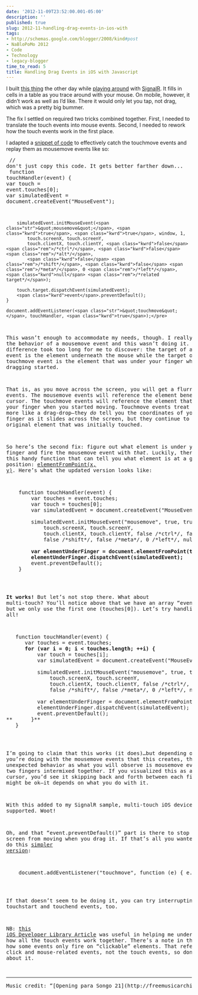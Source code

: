 ```yaml
---
date: '2012-11-09T23:52:00.001-05:00'
description: ''
published: true
slug: 2012-11-handling-drag-events-in-ios-with
tags:
- http://schemas.google.com/blogger/2008/kind#post
- NaBloPoMo 2012
- Code
- Technology
- legacy-blogger
time_to_read: 5
title: Handling Drag Events in iOS with Javascript
---
```



I built [this thing](http://blocky.apphb.com/) the other day while [playing around](../2012/2012-11-signalr-first-impressions-its-awesome.html) with [SignalR](https://github.com/SignalR/SignalR). It fills in cells in a table as you trace around with your mouse. On mobile, however, it didn’t work as well as I’d like. There it would only let you tap, not drag, which was a pretty big bummer.

The fix I settled on required two tricks combined together. First, I needed to translate the touch events into mouse events. Second, I needed to rework how the touch events work in the first place.

I adapted a [snippet of code](http://ross.posterous.com/2008/08/19/iphone-touch-events-in-javascript/) to effectively catch the touchmove events and replay them as mousemove events like so:  <pre class="csharpcode">    <span class="rem">// don't just copy this code. It gets better farther down...</span>
<span class="kwrd">    function</span> touchHandler(<span class="kwrd">event</span>) {
        <span class="kwrd">var</span> touch = <span class="kwrd">event</span>.touches[0];
        <span class="kwrd">var</span> simulatedEvent = document.createEvent(<span class="str">&quot;MouseEvent&quot;</span>);

        simulatedEvent.initMouseEvent(<span class="str">&quot;mousemove&quot;</span>, <span class="kwrd">true</span>, <span class="kwrd">true</span>, window, 1,
            touch.screenX, touch.screenY,
            touch.clientX, touch.clientY, <span class="kwrd">false</span> <span class="rem">/*ctrl*/</span>, <span class="kwrd">false</span> <span class="rem">/*alt*/</span>,
            <span class="kwrd">false</span> <span class="rem">/*shift*/</span>, <span class="kwrd">false</span> <span class="rem">/*meta*/</span>, 0 <span class="rem">/*left*/</span>, <span class="kwrd">null</span> <span class="rem">/*related target*/</span>);

        touch.target.dispatchEvent(simulatedEvent);
        <span class="kwrd">event</span>.preventDefault();
    }

    document.addEventListener(<span class="str">&quot;touchmove&quot;</span>, touchHandler, <span class="kwrd">true</span>);</pre>


This wasn’t enough to accommodate my needs, though. I really wanted the behavior of a mousemove event and this wasn’t doing it. The difference took too long for me to discover: the target of a mousemove event is the element underneath the mouse while the target of the touchmove event is the element that was under your finger when the dragging started.


That is, as you move across the screen, you will get a flurry of events. The mousemove events will reference the element beneath the cursor. The touchmove events will reference the element that was under your finger when you started moving. Touchmove events treat the action more like a drag-drop—they *do* tell you the coordinates of your finger as it slides across the screen, but they continue to report the original element that was initially touched.


So here’s the second fix: figure out what element is under your finger and fire the mousemove event with *that*. Luckily, there’s this handy function that can tell you what element is at a given x/y position: [elementFromPoint(x, y)](https://developer.mozilla.org/en-US/docs/DOM/document.elementFromPoint). Here’s what the updated version looks like:

<pre class="csharpcode">    <span class="kwrd">function</span> touchHandler(<span class="kwrd">event</span>) {
        <span class="kwrd">var</span> touches = <span class="kwrd">event</span>.touches;
        <span class="kwrd">var</span> touch = touches[0];
        <span class="kwrd">var</span> simulatedEvent = document.createEvent(<span class="str">&quot;MouseEvent&quot;</span>);

        simulatedEvent.initMouseEvent(<span class="str">&quot;mousemove&quot;</span>, <span class="kwrd">true</span>, <span class="kwrd">true</span>, window, 1,
            touch.screenX, touch.screenY,
            touch.clientX, touch.clientY, <span class="kwrd">false</span> <span class="rem">/*ctrl*/</span>, <span class="kwrd">false</span> <span class="rem">/*alt*/</span>,
            <span class="kwrd">false</span> <span class="rem">/*shift*/</span>, <span class="kwrd">false</span> <span class="rem">/*meta*/</span>, 0 <span class="rem">/*left*/</span>, <span class="kwrd">null</span> <span class="rem">/*related target*/</span>);

<strong>        <span class="kwrd">var</span> elementUnderFinger = document.elementFromPoint(touch.clientX, touch.clientY);
        elementUnderFinger.dispatchEvent(simulatedEvent);
</strong>        <span class="kwrd">event</span>.preventDefault();
    }</pre>


**It works!** But let’s not stop there. What about multi-touch? You’ll notice above that we have an array “event.touches” but we only use the first one (touches[0]). Let’s try handling them all!

<pre class="csharpcode">   <span class="kwrd">function</span> touchHandler(<span class="kwrd">event</span>) {
      <span class="kwrd">var</span> touches = <span class="kwrd">event</span>.touches;
<strong>      <span class="kwrd">for</span> (<span class="kwrd">var</span> i = 0; i &lt; touches.length; ++i) {
</strong>          <span class="kwrd">var</span> touch = touches[i];
          <span class="kwrd">var</span> simulatedEvent = document.createEvent(<span class="str">&quot;MouseEvent&quot;</span>);

          simulatedEvent.initMouseEvent(<span class="str">&quot;mousemove&quot;</span>, <span class="kwrd">true</span>, <span class="kwrd">true</span>, window, 1,
              touch.screenX, touch.screenY,
              touch.clientX, touch.clientY, <span class="kwrd">false</span> <span class="rem">/*ctrl*/</span>, <span class="kwrd">false</span> <span class="rem">/*alt*/</span>,
              <span class="kwrd">false</span> <span class="rem">/*shift*/</span>, <span class="kwrd">false</span> <span class="rem">/*meta*/</span>, 0 <span class="rem">/*left*/</span>, <span class="kwrd">null</span> <span class="rem">/*related target*/</span>);

          <span class="kwrd">var</span> elementUnderFinger = document.elementFromPoint(touch.clientX, touch.clientY);
          elementUnderFinger.dispatchEvent(simulatedEvent);
          <span class="kwrd">event</span>.preventDefault();
**      }**
   }</pre>


I’m going to claim that this works (it does)…but depending on what you’re doing with the mousemove events that this creates, there may be unexpected behavior as what you will observe is mousemove events from two fingers intermixed together. If you visualized this as a mouse cursor, you’d see it skipping back and forth between each finger. That might be ok—it depends on what you do with it.


With this added to my SignalR sample, multi-touch iOS devices are now supported. Woot!






Oh, and that “event.preventDefault()” part is there to stop the screen from moving when you drag it. If that’s all you wanted, you can do this [simpler version](http://stackoverflow.com/a/9251757/29):

<pre class="csharpcode">    document.addEventListener(<span class="str">&quot;touchmove&quot;</span>, <span class="kwrd">function</span> (e) { e.preventDefault(); }, <span class="kwrd">true</span>);</pre>


If that doesn’t seem to be doing it, you can try interrupting the touchstart and touchend events, too.


NB: [this iOS Developer Library Article](http://developer.apple.com/library/ios/#documentation/AppleApplications/Reference/SafariWebContent/HandlingEvents/HandlingEvents.html) was useful in helping me understand how all the touch events work together. There’s a note in there about how some events only fire on “clickable” elements. That refers to the click and mouse-related events, not the touch events, so don’t worry about it.

<hr />Music credit: “[Opening para Songo 21](http://freemusicarchive.org/music/SONGO_21/SONGO_21_-_Studio_sessions_2003/01_-_Opening_para_Songo_21)” (by [SONGO 21](http://freemusicarchive.org/music/SONGO_21/))